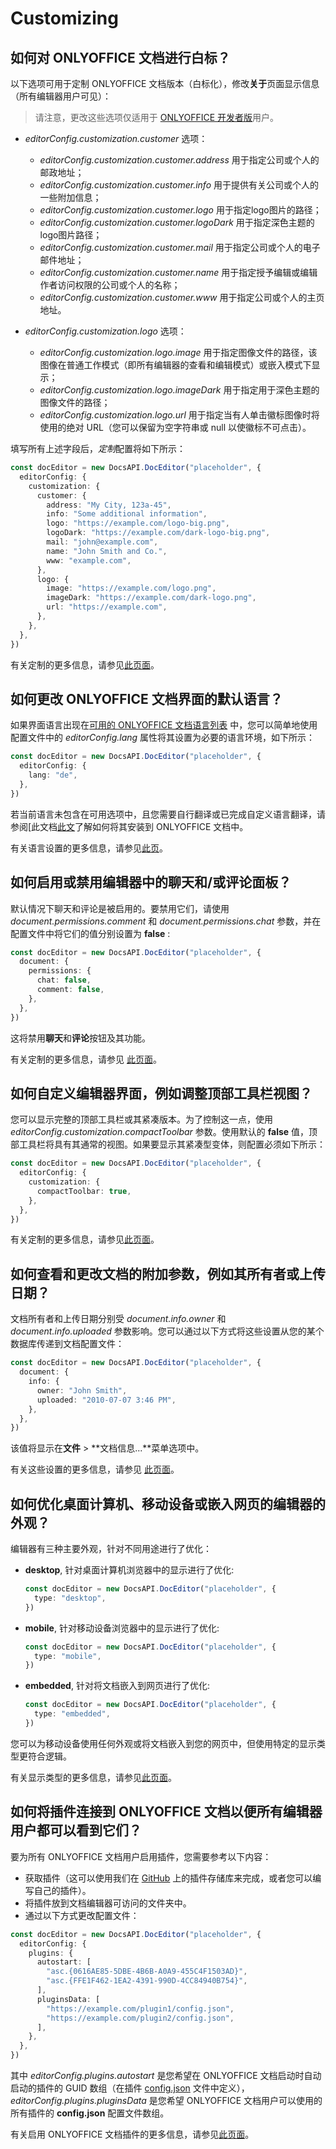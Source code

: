 ﻿---
sidebar_position: -7
---

# Customizing

## 如何对 ONLYOFFICE 文档进行白标？

以下选项可用于定制 ONLYOFFICE 文档版本（白标化），修改**关于**页面显示信息（所有编辑器用户可见）：

> 请注意，更改这些选项仅适用于 [ONLYOFFICE 开发者版](https://www.onlyoffice.com/developer-edition-prices.aspx)用户。

- *editorConfig.customization.customer* 选项：

  - *editorConfig.customization.customer.address* 用于指定公司或个人的邮政地址；
  - *editorConfig.customization.customer.info* 用于提供有关公司或个人的一些附加信息；
  - *editorConfig.customization.customer.logo* 用于指定logo图片的路径；
  - *editorConfig.customization.customer.logoDark* 用于指定深色主题的logo图片路径；
  - *editorConfig.customization.customer.mail* 用于指定公司或个人的电子邮件地址；
  - *editorConfig.customization.customer.name* 用于指定授予编辑或编辑作者访问权限的公司或个人的名称；
  - *editorConfig.customization.customer.www* 用于指定公司或个人的主页地址。

- *editorConfig.customization.logo* 选项：

  - *editorConfig.customization.logo.image* 用于指定图像文件的路径，该图像在普通工作模式（即所有编辑器的查看和编辑模式）或嵌入模式下显示；
  - *editorConfig.customization.logo.imageDark* 用于指定用于深色主题的图像文件的路径；
  - *editorConfig.customization.logo.url* 用于指定当有人单击徽标图像时将使用的绝对 URL（您可以保留为空字符串或 null 以使徽标不可点击）。

填写所有上述字段后，*定制*配置将如下所示：

``` ts
const docEditor = new DocsAPI.DocEditor("placeholder", {
  editorConfig: {
    customization: {
      customer: {
        address: "My City, 123a-45",
        info: "Some additional information",
        logo: "https://example.com/logo-big.png",
        logoDark: "https://example.com/dark-logo-big.png",
        mail: "john@example.com",
        name: "John Smith and Co.",
        www: "example.com",
      },
      logo: {
        image: "https://example.com/logo.png",
        imageDark: "https://example.com/dark-logo.png",
        url: "https://example.com",
      },
    },
  },
})
```

有关定制的更多信息，请参见[此页面](../../usage-api/config/editor/customization/customization-standard-branding.md)。

## 如何更改 ONLYOFFICE 文档界面的默认语言？

如果界面语言出现在[可用的 ONLYOFFICE 文档语言列表](https://helpcenter.onlyoffice.com/server/document/available-languages.aspx) 中，您可以简单地使用配置文件中的 *editorConfig.lang* 属性将其设置为必要的语言环境，如下所示：

``` ts
const docEditor = new DocsAPI.DocEditor("placeholder", {
  editorConfig: {
    lang: "de",
  },
})
```

若当前语言未包含在可用选项中，且您需要自行翻译或已完成自定义语言翻译，请参阅[此文档[此文](https://helpcenter.onlyoffice.com/server/docker/document/add-interface-language.aspx)了解如何将其安装到 ONLYOFFICE 文档中。

有关语言设置的更多信息，请参见[此页](../../usage-api/config/editor/editor.md)。

## 如何启用或禁用编辑器中的聊天和/或评论面板？

默认情况下聊天和评论是被启用的。要禁用它们，请使用 *document.permissions.comment* 和 *document.permissions.chat* 参数，并在配置文件中将它们的值分别设置为 **false** :

``` ts
const docEditor = new DocsAPI.DocEditor("placeholder", {
  document: {
    permissions: {
      chat: false,
      comment: false,
    },
  },
})
```

这将禁用**聊天**和**评论**按钮及其功能。

有关定制的更多信息，请参见 [此页面](../../usage-api/config/editor/customization/customization-standard-branding.md)。

## 如何自定义编辑器界面，例如调整顶部工具栏视图？

您可以显示完整的顶部工具栏或其紧凑版本。为了控制这一点，使用 *editorConfig.customization.compactToolbar* 参数。使用默认的 **false** 值，顶部工具栏将具有其通常的视图。如果要显示其紧凑型变体，则配置必须如下所示：

``` ts
const docEditor = new DocsAPI.DocEditor("placeholder", {
  editorConfig: {
    customization: {
      compactToolbar: true,
    },
  },
})
```

有关定制的更多信息，请参见[此页面](../../usage-api/config/editor/customization/customization-standard-branding.md)。

## 如何查看和更改文档的附加参数，例如其所有者或上传日期？

文档所有者和上传日期分别受 *document.info.owner* 和 *document.info.uploaded* 参数影响。您可以通过以下方式将这些设置从您的某个数据库传递到文档配置文件：

``` ts
const docEditor = new DocsAPI.DocEditor("placeholder", {
  document: {
    info: {
      owner: "John Smith",
      uploaded: "2010-07-07 3:46 PM",
    },
  },
})
```

该值将显示在**文件** > **文档信息...**菜单选项中。

有关这些设置的更多信息，请参见 [此页面](../../usage-api/config/document/info.md)。

## 如何优化桌面计算机、移动设备或嵌入网页的编辑器的外观？

编辑器有三种主要外观，针对不同用途进行了优化：

- **desktop**, 针对桌面计算机浏览器中的显示进行了优化:

  ``` ts
  const docEditor = new DocsAPI.DocEditor("placeholder", {
    type: "desktop",
  })
  ```

- **mobile**, 针对移动设备浏览器中的显示进行了优化:

  ``` ts
  const docEditor = new DocsAPI.DocEditor("placeholder", {
    type: "mobile",
  })
  ```

- **embedded**, 针对将文档嵌入到网页进行了优化:

  ``` ts
  const docEditor = new DocsAPI.DocEditor("placeholder", {
    type: "embedded",
  })
  ```

您可以为移动设备使用任何外观或将文档嵌入到您的网页中，但使用特定的显示类型更符合逻辑。

有关显示类型的更多信息，请参见[此页面](../../usage-api/config/config.md#type)。

## 如何将插件连接到 ONLYOFFICE 文档以便所有编辑器用户都可以看到它们？

要为所有 ONLYOFFICE 文档用户启用插件，您需要参考以下内容：

- 获取插件（这可以使用我们在 [GitHub](https://github.com/ONLYOFFICE/sdkjs-plugins) 上的插件存储库来完成，或者您可以编写自己的插件）。
- 将插件放到文档编辑器可访问的文件夹中。
- 通过以下方式更改配置文件：

``` ts
const docEditor = new DocsAPI.DocEditor("placeholder", {
  editorConfig: {
    plugins: {
      autostart: [
        "asc.{0616AE85-5DBE-4B6B-A0A9-455C4F1503AD}",
        "asc.{FFE1F462-1EA2-4391-990D-4CC84940B754}",
      ],
      pluginsData: [
        "https://example.com/plugin1/config.json",
        "https://example.com/plugin2/config.json",
      ],
    },
  },
})
```

其中 *editorConfig.plugins.autostart* 是您希望在 ONLYOFFICE 文档启动时自动启动的插件的 GUID 数组（在插件 [config.json](../../../plugin-and-macros/structure/manifest/manifest.md#guid) 文件中定义），*editorConfig.plugins.pluginsData* 是您希望 ONLYOFFICE 文档用户可以使用的所有插件的 **config.json** 配置文件数组。

有关启用 ONLYOFFICE 文档插件的更多信息，请参见[此页面](../../usage-api/config/editor/plugins.md)。
